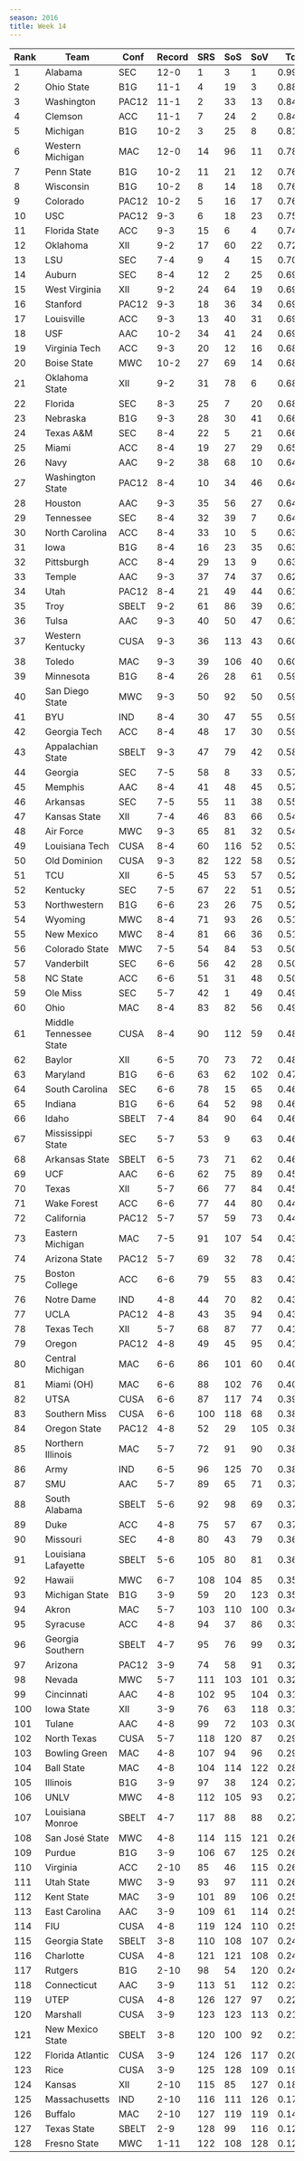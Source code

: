 ```yaml
---
season: 2016
title: Week 14
---
```

<table class="display"><thead><tr><th>Rank</th><th>Team</th><th>Conf</th><th>Record</th><th>SRS</th><th>SoS</th><th>SoV</th><th>Total</th></tr></thead><tbody>
<tr><td>1</td><td>Alabama</td><td>SEC</td><td>12-0</td><td>1</td><td>3</td><td>1</td><td>0.99712</td></tr>
<tr><td>2</td><td>Ohio State</td><td>B1G</td><td>11-1</td><td>4</td><td>19</td><td>3</td><td>0.88059</td></tr>
<tr><td>3</td><td>Washington</td><td>PAC12</td><td>11-1</td><td>2</td><td>33</td><td>13</td><td>0.84957</td></tr>
<tr><td>4</td><td>Clemson</td><td>ACC</td><td>11-1</td><td>7</td><td>24</td><td>2</td><td>0.84269</td></tr>
<tr><td>5</td><td>Michigan</td><td>B1G</td><td>10-2</td><td>3</td><td>25</td><td>8</td><td>0.81991</td></tr>
<tr><td>6</td><td>Western Michigan</td><td>MAC</td><td>12-0</td><td>14</td><td>96</td><td>11</td><td>0.78174</td></tr>
<tr><td>7</td><td>Penn State</td><td>B1G</td><td>10-2</td><td>11</td><td>21</td><td>12</td><td>0.76776</td></tr>
<tr><td>8</td><td>Wisconsin</td><td>B1G</td><td>10-2</td><td>8</td><td>14</td><td>18</td><td>0.76431</td></tr>
<tr><td>9</td><td>Colorado</td><td>PAC12</td><td>10-2</td><td>5</td><td>16</td><td>17</td><td>0.76322</td></tr>
<tr><td>10</td><td>USC</td><td>PAC12</td><td>9-3</td><td>6</td><td>18</td><td>23</td><td>0.75664</td></tr>
<tr><td>11</td><td>Florida State</td><td>ACC</td><td>9-3</td><td>15</td><td>6</td><td>4</td><td>0.74013</td></tr>
<tr><td>12</td><td>Oklahoma</td><td>XII</td><td>9-2</td><td>17</td><td>60</td><td>22</td><td>0.72935</td></tr>
<tr><td>13</td><td>LSU</td><td>SEC</td><td>7-4</td><td>9</td><td>4</td><td>15</td><td>0.70011</td></tr>
<tr><td>14</td><td>Auburn</td><td>SEC</td><td>8-4</td><td>12</td><td>2</td><td>25</td><td>0.69881</td></tr>
<tr><td>15</td><td>West Virginia</td><td>XII</td><td>9-2</td><td>24</td><td>64</td><td>19</td><td>0.69826</td></tr>
<tr><td>16</td><td>Stanford</td><td>PAC12</td><td>9-3</td><td>18</td><td>36</td><td>34</td><td>0.69714</td></tr>
<tr><td>17</td><td>Louisville</td><td>ACC</td><td>9-3</td><td>13</td><td>40</td><td>31</td><td>0.69567</td></tr>
<tr><td>18</td><td>USF</td><td>AAC</td><td>10-2</td><td>34</td><td>41</td><td>24</td><td>0.69121</td></tr>
<tr><td>19</td><td>Virginia Tech</td><td>ACC</td><td>9-3</td><td>20</td><td>12</td><td>16</td><td>0.68980</td></tr>
<tr><td>20</td><td>Boise State</td><td>MWC</td><td>10-2</td><td>27</td><td>69</td><td>14</td><td>0.68787</td></tr>
<tr><td>21</td><td>Oklahoma State</td><td>XII</td><td>9-2</td><td>31</td><td>78</td><td>6</td><td>0.68487</td></tr>
<tr><td>22</td><td>Florida</td><td>SEC</td><td>8-3</td><td>25</td><td>7</td><td>20</td><td>0.68408</td></tr>
<tr><td>23</td><td>Nebraska</td><td>B1G</td><td>9-3</td><td>28</td><td>30</td><td>41</td><td>0.66321</td></tr>
<tr><td>24</td><td>Texas A&M</td><td>SEC</td><td>8-4</td><td>22</td><td>5</td><td>21</td><td>0.66127</td></tr>
<tr><td>25</td><td>Miami</td><td>ACC</td><td>8-4</td><td>19</td><td>27</td><td>29</td><td>0.65529</td></tr>
<tr><td>26</td><td>Navy</td><td>AAC</td><td>9-2</td><td>38</td><td>68</td><td>10</td><td>0.64692</td></tr>
<tr><td>27</td><td>Washington State</td><td>PAC12</td><td>8-4</td><td>10</td><td>34</td><td>46</td><td>0.64630</td></tr>
<tr><td>28</td><td>Houston</td><td>AAC</td><td>9-3</td><td>35</td><td>56</td><td>27</td><td>0.64487</td></tr>
<tr><td>29</td><td>Tennessee</td><td>SEC</td><td>8-4</td><td>32</td><td>39</td><td>7</td><td>0.64206</td></tr>
<tr><td>30</td><td>North Carolina</td><td>ACC</td><td>8-4</td><td>33</td><td>10</td><td>5</td><td>0.63850</td></tr>
<tr><td>31</td><td>Iowa</td><td>B1G</td><td>8-4</td><td>16</td><td>23</td><td>35</td><td>0.63467</td></tr>
<tr><td>32</td><td>Pittsburgh</td><td>ACC</td><td>8-4</td><td>29</td><td>13</td><td>9</td><td>0.63381</td></tr>
<tr><td>33</td><td>Temple</td><td>AAC</td><td>9-3</td><td>37</td><td>74</td><td>37</td><td>0.62455</td></tr>
<tr><td>34</td><td>Utah</td><td>PAC12</td><td>8-4</td><td>21</td><td>49</td><td>44</td><td>0.61780</td></tr>
<tr><td>35</td><td>Troy</td><td>SBELT</td><td>9-2</td><td>61</td><td>86</td><td>39</td><td>0.61537</td></tr>
<tr><td>36</td><td>Tulsa</td><td>AAC</td><td>9-3</td><td>40</td><td>50</td><td>47</td><td>0.61102</td></tr>
<tr><td>37</td><td>Western Kentucky</td><td>CUSA</td><td>9-3</td><td>36</td><td>113</td><td>43</td><td>0.60550</td></tr>
<tr><td>38</td><td>Toledo</td><td>MAC</td><td>9-3</td><td>39</td><td>106</td><td>40</td><td>0.60459</td></tr>
<tr><td>39</td><td>Minnesota</td><td>B1G</td><td>8-4</td><td>26</td><td>28</td><td>61</td><td>0.59987</td></tr>
<tr><td>40</td><td>San Diego State</td><td>MWC</td><td>9-3</td><td>50</td><td>92</td><td>50</td><td>0.59941</td></tr>
<tr><td>41</td><td>BYU</td><td>IND</td><td>8-4</td><td>30</td><td>47</td><td>55</td><td>0.59515</td></tr>
<tr><td>42</td><td>Georgia Tech</td><td>ACC</td><td>8-4</td><td>48</td><td>17</td><td>30</td><td>0.59328</td></tr>
<tr><td>43</td><td>Appalachian State</td><td>SBELT</td><td>9-3</td><td>47</td><td>79</td><td>42</td><td>0.58956</td></tr>
<tr><td>44</td><td>Georgia</td><td>SEC</td><td>7-5</td><td>58</td><td>8</td><td>33</td><td>0.57624</td></tr>
<tr><td>45</td><td>Memphis</td><td>AAC</td><td>8-4</td><td>41</td><td>48</td><td>45</td><td>0.57493</td></tr>
<tr><td>46</td><td>Arkansas</td><td>SEC</td><td>7-5</td><td>55</td><td>11</td><td>38</td><td>0.55653</td></tr>
<tr><td>47</td><td>Kansas State</td><td>XII</td><td>7-4</td><td>46</td><td>83</td><td>66</td><td>0.54778</td></tr>
<tr><td>48</td><td>Air Force</td><td>MWC</td><td>9-3</td><td>65</td><td>81</td><td>32</td><td>0.54259</td></tr>
<tr><td>49</td><td>Louisiana Tech</td><td>CUSA</td><td>8-4</td><td>60</td><td>116</td><td>52</td><td>0.53519</td></tr>
<tr><td>50</td><td>Old Dominion</td><td>CUSA</td><td>9-3</td><td>82</td><td>122</td><td>58</td><td>0.52856</td></tr>
<tr><td>51</td><td>TCU</td><td>XII</td><td>6-5</td><td>45</td><td>53</td><td>57</td><td>0.52817</td></tr>
<tr><td>52</td><td>Kentucky</td><td>SEC</td><td>7-5</td><td>67</td><td>22</td><td>51</td><td>0.52565</td></tr>
<tr><td>53</td><td>Northwestern</td><td>B1G</td><td>6-6</td><td>23</td><td>26</td><td>75</td><td>0.52449</td></tr>
<tr><td>54</td><td>Wyoming</td><td>MWC</td><td>8-4</td><td>71</td><td>93</td><td>26</td><td>0.51805</td></tr>
<tr><td>55</td><td>New Mexico</td><td>MWC</td><td>8-4</td><td>81</td><td>66</td><td>36</td><td>0.51243</td></tr>
<tr><td>56</td><td>Colorado State</td><td>MWC</td><td>7-5</td><td>54</td><td>84</td><td>53</td><td>0.50662</td></tr>
<tr><td>57</td><td>Vanderbilt</td><td>SEC</td><td>6-6</td><td>56</td><td>42</td><td>28</td><td>0.50328</td></tr>
<tr><td>58</td><td>NC State</td><td>ACC</td><td>6-6</td><td>51</td><td>31</td><td>48</td><td>0.50072</td></tr>
<tr><td>59</td><td>Ole Miss</td><td>SEC</td><td>5-7</td><td>42</td><td>1</td><td>49</td><td>0.49945</td></tr>
<tr><td>60</td><td>Ohio</td><td>MAC</td><td>8-4</td><td>83</td><td>82</td><td>56</td><td>0.49837</td></tr>
<tr><td>61</td><td>Middle Tennessee State</td><td>CUSA</td><td>8-4</td><td>90</td><td>112</td><td>59</td><td>0.48669</td></tr>
<tr><td>62</td><td>Baylor</td><td>XII</td><td>6-5</td><td>70</td><td>73</td><td>72</td><td>0.48612</td></tr>
<tr><td>63</td><td>Maryland</td><td>B1G</td><td>6-6</td><td>63</td><td>62</td><td>102</td><td>0.47411</td></tr>
<tr><td>64</td><td>South Carolina</td><td>SEC</td><td>6-6</td><td>78</td><td>15</td><td>65</td><td>0.46576</td></tr>
<tr><td>65</td><td>Indiana</td><td>B1G</td><td>6-6</td><td>64</td><td>52</td><td>98</td><td>0.46552</td></tr>
<tr><td>66</td><td>Idaho</td><td>SBELT</td><td>7-4</td><td>84</td><td>90</td><td>64</td><td>0.46455</td></tr>
<tr><td>67</td><td>Mississippi State</td><td>SEC</td><td>5-7</td><td>53</td><td>9</td><td>63</td><td>0.46352</td></tr>
<tr><td>68</td><td>Arkansas State</td><td>SBELT</td><td>6-5</td><td>73</td><td>71</td><td>62</td><td>0.46224</td></tr>
<tr><td>69</td><td>UCF</td><td>AAC</td><td>6-6</td><td>62</td><td>75</td><td>89</td><td>0.45958</td></tr>
<tr><td>70</td><td>Texas</td><td>XII</td><td>5-7</td><td>66</td><td>77</td><td>84</td><td>0.45007</td></tr>
<tr><td>71</td><td>Wake Forest</td><td>ACC</td><td>6-6</td><td>77</td><td>44</td><td>80</td><td>0.44207</td></tr>
<tr><td>72</td><td>California</td><td>PAC12</td><td>5-7</td><td>57</td><td>59</td><td>73</td><td>0.44126</td></tr>
<tr><td>73</td><td>Eastern Michigan</td><td>MAC</td><td>7-5</td><td>91</td><td>107</td><td>54</td><td>0.43678</td></tr>
<tr><td>74</td><td>Arizona State</td><td>PAC12</td><td>5-7</td><td>69</td><td>32</td><td>78</td><td>0.43560</td></tr>
<tr><td>75</td><td>Boston College</td><td>ACC</td><td>6-6</td><td>79</td><td>55</td><td>83</td><td>0.43546</td></tr>
<tr><td>76</td><td>Notre Dame</td><td>IND</td><td>4-8</td><td>44</td><td>70</td><td>82</td><td>0.43249</td></tr>
<tr><td>77</td><td>UCLA</td><td>PAC12</td><td>4-8</td><td>43</td><td>35</td><td>94</td><td>0.43124</td></tr>
<tr><td>78</td><td>Texas Tech</td><td>XII</td><td>5-7</td><td>68</td><td>87</td><td>77</td><td>0.41923</td></tr>
<tr><td>79</td><td>Oregon</td><td>PAC12</td><td>4-8</td><td>49</td><td>45</td><td>95</td><td>0.41646</td></tr>
<tr><td>80</td><td>Central Michigan</td><td>MAC</td><td>6-6</td><td>86</td><td>101</td><td>60</td><td>0.40509</td></tr>
<tr><td>81</td><td>Miami (OH)</td><td>MAC</td><td>6-6</td><td>88</td><td>102</td><td>76</td><td>0.40474</td></tr>
<tr><td>82</td><td>UTSA</td><td>CUSA</td><td>6-6</td><td>87</td><td>117</td><td>74</td><td>0.39906</td></tr>
<tr><td>83</td><td>Southern Miss</td><td>CUSA</td><td>6-6</td><td>100</td><td>118</td><td>68</td><td>0.38983</td></tr>
<tr><td>84</td><td>Oregon State</td><td>PAC12</td><td>4-8</td><td>52</td><td>29</td><td>105</td><td>0.38910</td></tr>
<tr><td>85</td><td>Northern Illinois</td><td>MAC</td><td>5-7</td><td>72</td><td>91</td><td>90</td><td>0.38476</td></tr>
<tr><td>86</td><td>Army</td><td>IND</td><td>6-5</td><td>96</td><td>125</td><td>70</td><td>0.38251</td></tr>
<tr><td>87</td><td>SMU</td><td>AAC</td><td>5-7</td><td>89</td><td>65</td><td>71</td><td>0.37433</td></tr>
<tr><td>88</td><td>South Alabama</td><td>SBELT</td><td>5-6</td><td>92</td><td>98</td><td>69</td><td>0.37367</td></tr>
<tr><td>89</td><td>Duke</td><td>ACC</td><td>4-8</td><td>75</td><td>57</td><td>67</td><td>0.37058</td></tr>
<tr><td>90</td><td>Missouri</td><td>SEC</td><td>4-8</td><td>80</td><td>43</td><td>79</td><td>0.36508</td></tr>
<tr><td>91</td><td>Louisiana Lafayette</td><td>SBELT</td><td>5-6</td><td>105</td><td>80</td><td>81</td><td>0.36401</td></tr>
<tr><td>92</td><td>Hawaii</td><td>MWC</td><td>6-7</td><td>108</td><td>104</td><td>85</td><td>0.35683</td></tr>
<tr><td>93</td><td>Michigan State</td><td>B1G</td><td>3-9</td><td>59</td><td>20</td><td>123</td><td>0.35652</td></tr>
<tr><td>94</td><td>Akron</td><td>MAC</td><td>5-7</td><td>103</td><td>110</td><td>100</td><td>0.34456</td></tr>
<tr><td>95</td><td>Syracuse</td><td>ACC</td><td>4-8</td><td>94</td><td>37</td><td>86</td><td>0.33180</td></tr>
<tr><td>96</td><td>Georgia Southern</td><td>SBELT</td><td>4-7</td><td>95</td><td>76</td><td>99</td><td>0.32951</td></tr>
<tr><td>97</td><td>Arizona</td><td>PAC12</td><td>3-9</td><td>74</td><td>58</td><td>91</td><td>0.32540</td></tr>
<tr><td>98</td><td>Nevada</td><td>MWC</td><td>5-7</td><td>111</td><td>103</td><td>101</td><td>0.32458</td></tr>
<tr><td>99</td><td>Cincinnati</td><td>AAC</td><td>4-8</td><td>102</td><td>95</td><td>104</td><td>0.31454</td></tr>
<tr><td>100</td><td>Iowa State</td><td>XII</td><td>3-9</td><td>76</td><td>63</td><td>118</td><td>0.31096</td></tr>
<tr><td>101</td><td>Tulane</td><td>AAC</td><td>4-8</td><td>99</td><td>72</td><td>103</td><td>0.30576</td></tr>
<tr><td>102</td><td>North Texas</td><td>CUSA</td><td>5-7</td><td>118</td><td>120</td><td>87</td><td>0.29679</td></tr>
<tr><td>103</td><td>Bowling Green</td><td>MAC</td><td>4-8</td><td>107</td><td>94</td><td>96</td><td>0.29447</td></tr>
<tr><td>104</td><td>Ball State</td><td>MAC</td><td>4-8</td><td>104</td><td>114</td><td>122</td><td>0.28981</td></tr>
<tr><td>105</td><td>Illinois</td><td>B1G</td><td>3-9</td><td>97</td><td>38</td><td>124</td><td>0.27946</td></tr>
<tr><td>106</td><td>UNLV</td><td>MWC</td><td>4-8</td><td>112</td><td>105</td><td>93</td><td>0.27779</td></tr>
<tr><td>107</td><td>Louisiana Monroe</td><td>SBELT</td><td>4-7</td><td>117</td><td>88</td><td>88</td><td>0.27532</td></tr>
<tr><td>108</td><td>San José State</td><td>MWC</td><td>4-8</td><td>114</td><td>115</td><td>121</td><td>0.26908</td></tr>
<tr><td>109</td><td>Purdue</td><td>B1G</td><td>3-9</td><td>106</td><td>67</td><td>125</td><td>0.26500</td></tr>
<tr><td>110</td><td>Virginia</td><td>ACC</td><td>2-10</td><td>85</td><td>46</td><td>115</td><td>0.26212</td></tr>
<tr><td>111</td><td>Utah State</td><td>MWC</td><td>3-9</td><td>93</td><td>97</td><td>111</td><td>0.26211</td></tr>
<tr><td>112</td><td>Kent State</td><td>MAC</td><td>3-9</td><td>101</td><td>89</td><td>106</td><td>0.25379</td></tr>
<tr><td>113</td><td>East Carolina</td><td>AAC</td><td>3-9</td><td>109</td><td>61</td><td>114</td><td>0.25224</td></tr>
<tr><td>114</td><td>FIU</td><td>CUSA</td><td>4-8</td><td>119</td><td>124</td><td>110</td><td>0.25046</td></tr>
<tr><td>115</td><td>Georgia State</td><td>SBELT</td><td>3-8</td><td>110</td><td>108</td><td>107</td><td>0.24671</td></tr>
<tr><td>116</td><td>Charlotte</td><td>CUSA</td><td>4-8</td><td>121</td><td>121</td><td>108</td><td>0.24397</td></tr>
<tr><td>117</td><td>Rutgers</td><td>B1G</td><td>2-10</td><td>98</td><td>54</td><td>120</td><td>0.24376</td></tr>
<tr><td>118</td><td>Connecticut</td><td>AAC</td><td>3-9</td><td>113</td><td>51</td><td>112</td><td>0.23104</td></tr>
<tr><td>119</td><td>UTEP</td><td>CUSA</td><td>4-8</td><td>126</td><td>127</td><td>97</td><td>0.22541</td></tr>
<tr><td>120</td><td>Marshall</td><td>CUSA</td><td>3-9</td><td>123</td><td>123</td><td>113</td><td>0.21408</td></tr>
<tr><td>121</td><td>New Mexico State</td><td>SBELT</td><td>3-8</td><td>120</td><td>100</td><td>92</td><td>0.21125</td></tr>
<tr><td>122</td><td>Florida Atlantic</td><td>CUSA</td><td>3-9</td><td>124</td><td>126</td><td>117</td><td>0.20411</td></tr>
<tr><td>123</td><td>Rice</td><td>CUSA</td><td>3-9</td><td>125</td><td>128</td><td>109</td><td>0.19716</td></tr>
<tr><td>124</td><td>Kansas</td><td>XII</td><td>2-10</td><td>115</td><td>85</td><td>127</td><td>0.18998</td></tr>
<tr><td>125</td><td>Massachusetts</td><td>IND</td><td>2-10</td><td>116</td><td>111</td><td>126</td><td>0.17594</td></tr>
<tr><td>126</td><td>Buffalo</td><td>MAC</td><td>2-10</td><td>127</td><td>119</td><td>119</td><td>0.14564</td></tr>
<tr><td>127</td><td>Texas State</td><td>SBELT</td><td>2-9</td><td>128</td><td>99</td><td>116</td><td>0.12705</td></tr>
<tr><td>128</td><td>Fresno State</td><td>MWC</td><td>1-11</td><td>122</td><td>108</td><td>128</td><td>0.12301</td></tr>
</tbody></table>
